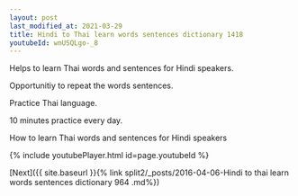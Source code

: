 ```yaml
---
layout: post
last_modified_at: 2021-03-29
title: Hindi to Thai learn words sentences dictionary 1418 
youtubeId: wnUSQLgo-_8
---
```

 
 
Helps to learn Thai words and sentences for Hindi speakers.

Opportunitiy to repeat the words sentences. 

Practice Thai language. 
 
10 minutes practice every day. 
 
How to learn Thai words and sentences for Hindi speakers 
 
{% include youtubePlayer.html id=page.youtubeId %}
 
 
[Next]({{ site.baseurl }}{% link  split2/_posts/2016-04-06-Hindi to thai learn words sentences dictionary 964 .md%})
 
